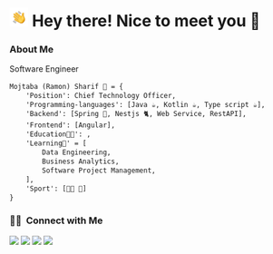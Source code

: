 <h1><img src="https://raw.githubusercontent.com/mojtaba-sharif/mojtaba-sharif/main/assets/Hand%20Wave.gif" width="33" alt="ops"/> Hey there! Nice to meet you 🧔</h1>

### About Me

Software Engineer

```
Mojtaba (Ramon) Sharif 🧔 = {
    'Position': Chief Technology Officer,
    'Programming-languages': [Java ☕, Kotlin ☕, Type script ☕],
    'Backend': [Spring 🌱, Nestjs 🐈, Web Service, RestAPI],
    'Frontend': [Angular],
    'Education👨‍🎓': ,
    'Learning🌱' = [
        Data Engineering,
        Business Analytics,
        Software Project Management,
    ],
    'Sport': [💪🏻 🥋]
}
```

### 🤝🏻 &nbsp;Connect with Me

<p>
<a href="https://api.whatsapp.com/send?phone=989363563935" target="_blank"><img src="https://img.shields.io/badge/-Ramon-2CA5E0?style=plastic&logo=whatsapp&color=succes&logoColor=white"/></a>
<a href="mailto:jramun7@gmail.com" target="_blank"><img src="https://img.shields.io/badge/-jramun7@gmail-D14836?style=plastic&logo=Gmail&logoColor=white"/></a>
<a href="https://t.me/sharif_ramon" target="_blank"><img src="https://img.shields.io/badge/-sharif_ramon-2CA5E0?style=plastic&logo=telegram&logoColor=white"/></a>
<a href="https://www.linkedin.com/in/mojtaba-sharif" target="_blank"><img src="https://img.shields.io/badge/-Mojtaba (Ramon) Sharif-2CA5E0?style=plastic&logo=linkedin&logoColor=white"/></a>
</p>

